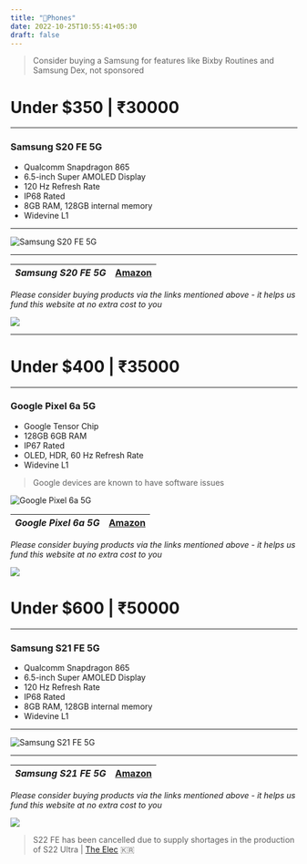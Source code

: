 ```yaml
---
title: "📱Phones"
date: 2022-10-25T10:55:41+05:30
draft: false
---
```

> Consider buying a Samsung for features like Bixby Routines and Samsung Dex, not sponsored

# Under $350 | ₹30000
___

### Samsung S20 FE 5G

- Qualcomm Snapdragon 865
- 6.5-inch Super AMOLED Display 
- 120 Hz Refresh Rate
- IP68 Rated
- 8GB RAM, 128GB internal memory
- Widevine L1
___

![Samsung S20 FE 5G](https://images.samsung.com/is/image/samsung/assets/in/smartphones/galaxy-s20/buy/1-pc.png?imwidth=768)

___

| _Samsung S20 FE 5G_ | [Amazon](https://amzn.to/3W5RReM) |
|----|---|

_Please consider buying products via the links mentioned above - it helps us fund this website at no extra cost to you_

<!-- Samsung S20 FE 5G -->
<a href="https://www.amazon.in/Samsung-Galaxy-Cloud-128GB-Storage/dp/B08VB57558?crid=1NFRIJC7SYPM0&keywords=SAMSUNG+Galaxy+S21+FE&qid=1666785648&qu=eyJxc2MiOiI0LjIzIiwicXNhIjoiMy45OCIsInFzcCI6IjAuMDAifQ%3D%3D&sprefix=samsung+galaxy+s21+fe%2Caps%2C178&sr=8-4&linkCode=li1&tag=jinjja-21&linkId=3fee6afd05a97c3620caddae21ebf892&language=en_IN&ref_=as_li_ss_il" target="_blank"><img border="0" src="//ws-in.amazon-adsystem.com/widgets/q?_encoding=UTF8&ASIN=B08VB57558&Format=_SL110_&ID=AsinImage&MarketPlace=IN&ServiceVersion=20070822&WS=1&tag=jinjja-21&language=en_IN" ></a><img src="https://ir-in.amazon-adsystem.com/e/ir?t=jinjja-21&language=en_IN&l=li1&o=31&a=B08VB57558" width="1" height="1" border="0" alt="" style="border:none !important; margin:0px !important;" />
___

# Under $400 | ₹35000
___

### Google Pixel 6a 5G

- Google Tensor Chip
- 128GB 6GB RAM 
- IP67 Rated
- OLED, HDR, 60 Hz Refresh Rate
- Widevine L1

> Google devices are known to have software issues

![Google Pixel 6a 5G](https://lh3.googleusercontent.com/4kZ0CrsvWq8_aSb4ymObnrdVtKVKdPWTnX7Z6vTlq4pEoaP7ilqtDyjZf--ZoiueJr8aPCkVxieRnocKZC4DuNcsfZEpl9z7g5NPq3V14eSLNpCqEyCj0m1NfRSoa_xEhGB3=s415-c)

| _Google Pixel 6a 5G_ | [Amazon](https://amzn.to/3SzzVGh) |
|----|---|

_Please consider buying products via the links mentioned above - it helps us fund this website at no extra cost to you_

<!-- Google Pixel 6a 5G -->
<a href="https://www.amazon.in/Google-Pixel-Sage-128GB-Storage/dp/B0B3Q23BT4?crid=2PPLOUP44RX8Y&keywords=pixel+6a&qid=1666786167&qu=eyJxc2MiOiIzLjcyIiwicXNhIjoiMi43NyIsInFzcCI6IjMuMTcifQ%3D%3D&sprefix=pixel+6%2Caps%2C235&sr=8-2&linkCode=li1&tag=jinjja-21&linkId=e15e012cc1e1f4d92fb93b1295ddde46&language=en_IN&ref_=as_li_ss_il" target="_blank"><img border="0" src="//ws-in.amazon-adsystem.com/widgets/q?_encoding=UTF8&ASIN=B0B3Q23BT4&Format=_SL110_&ID=AsinImage&MarketPlace=IN&ServiceVersion=20070822&WS=1&tag=jinjja-21&language=en_IN" ></a><img src="https://ir-in.amazon-adsystem.com/e/ir?t=jinjja-21&language=en_IN&l=li1&o=31&a=B0B3Q23BT4" width="1" height="1" border="0" alt="" style="border:none !important; margin:0px !important;" />

# Under $600 | ₹50000
___

### Samsung S21 FE 5G

- Qualcomm Snapdragon 865
- 6.5-inch Super AMOLED Display 
- 120 Hz Refresh Rate
- IP68 Rated
- 8GB RAM, 128GB internal memory
- Widevine L1
___

![Samsung S21 FE 5G](https://images.samsung.com/is/image/samsung/assets/in/2201/preorder/1_image_carousel/1_group_kv1/S21FE_Carousel_GroupKV1_PC.jpg?imwidth=1366)

___

| _Samsung S21 FE 5G_ | [Amazon](https://amzn.to/3FildAx) |
|----|---|

_Please consider buying products via the links mentioned above - it helps us fund this website at no extra cost to you_

<!-- Samsung S21 FE 5G -->
<a href="https://www.amazon.in/Samsung-Snapdragon-Phantom-White-Storage/dp/B0BK6XVJ54?crid=NDM1M7LXRDZF&keywords=s21+fe+5g&qid=1666787095&qu=eyJxc2MiOiI0LjA1IiwicXNhIjoiMy45NCIsInFzcCI6IjIuNTgifQ%3D%3D&sprefix=s21%2Caps%2C227&sr=8-4&linkCode=li1&tag=jinjja-21&linkId=04b66cae593d8cc875b3599d9a677ab0&language=en_IN&ref_=as_li_ss_il" target="_blank"><img border="0" src="//ws-in.amazon-adsystem.com/widgets/q?_encoding=UTF8&ASIN=B0BK6XVJ54&Format=_SL110_&ID=AsinImage&MarketPlace=IN&ServiceVersion=20070822&WS=1&tag=jinjja-21&language=en_IN" ></a><img src="https://ir-in.amazon-adsystem.com/e/ir?t=jinjja-21&language=en_IN&l=li1&o=31&a=B0BK6XVJ54" width="1" height="1" border="0" alt="" style="border:none !important; margin:0px !important;" />

> S22 FE has been cancelled due to supply shortages in the production of S22 Ultra | [The Elec](https://www.thelec.net/) 🇰🇷